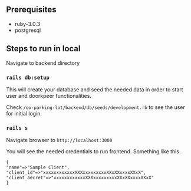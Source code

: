 ## Prerequisites
- ruby-3.0.3
- postgresql

## Steps to run in local

Navigate to backend directory

### `rails db:setup`

This will create your database and seed the needed data in order to start user and doorkpeer functionalities.

Check `/oo-parking-lot/backend/db/seeds/development.rb` to see the user for initial login.

### `rails s`
Navigate browser to `http://localhost:3000`

You will see the needed credentials to run frontend.
Something like this.
```
{
"name"=>"Sample Client",
"client_id"=>"xxxxxxxxxxxxXXXxxxxxxxxxXXxXXxxxxXXxX",
"client_aecret"=>"xxxxxxxxxxxxXXXxxxxxxxxxXXxXXxxxxXXxX"
}
```